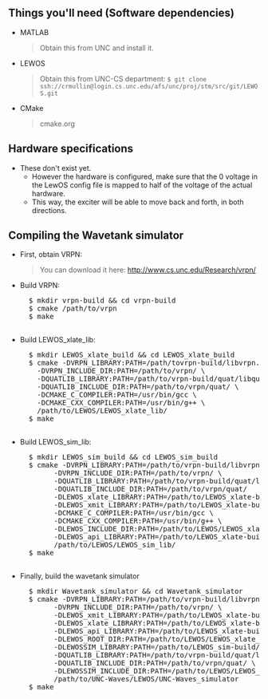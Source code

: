 ## Things you'll need (Software dependencies)

* MATLAB

    > Obtain this from UNC and install it.

* LEWOS

	> Obtain this from UNC-CS department: `$ git clone ssh://crmullin@login.cs.unc.edu/afs/unc/proj/stm/src/git/LEWOS.git` 

* CMake
	> cmake.org

## Hardware specifications
* These don't exist yet.  
	* However the hardware is configured, make sure that the 0 voltage in the LewOS config file is mapped to half of the voltage of the actual hardware.
	* This way, the exciter will be able to move back and forth, in both directions.


## Compiling the Wavetank simulator

* First, obtain VRPN:

	> You can download it here:  http://www.cs.unc.edu/Research/vrpn/
* Build VRPN:
	<pre>
	$ mkdir vrpn-build && cd vrpn-build
	$ cmake /path/to/vrpn
	$ make
	</pre>
	
* Build LEWOS_xlate_lib:
	<pre>
	$ mkdir LEWOS_xlate_build && cd LEWOS_xlate_build
	$ cmake -DVRPN_LIBRARY:PATH=/path/tovrpn-build/libvrpn.a \
	  -DVRPN_INCLUDE_DIR:PATH=/path/to/vrpn/ \
      -DQUATLIB_LIBRARY:PATH=/path/to/vrpn-build/quat/libquat.a \
      -DQUATLIB_INCLUDE_DIR:PATH=/path/to/vrpn/quat/ \
      -DCMAKE_C_COMPILER:PATH=/usr/bin/gcc \
      -DCMAKE_CXX_COMPILER:PATH=/usr/bin/g++ \
      /path/to/LEWOS/LEWOS_xlate_lib/
	$ make
      </pre>

* Build LEWOS_sim_lib:
	<pre>
	$ mkdir LEWOS_sim_build && cd LEWOS_sim_build
	$ cmake -DVRPN_LIBRARY:PATH=/path/to/vrpn-build/libvrpn.a \
          -DVRPN_INCLUDE_DIR:PATH=/path/to/vrpn/ \
          -DQUATLIB_LIBRARY:PATH=/path/to/vrpn-build/quat/libquat.a \
          -DQUATLIB_INCLUDE_DIR:PATH=/path/to/vrpn/quat/ 
          -DLEWOS_xlate_LIBRARY:PATH=/path/to/LEWOS_xlate-build/libLEWOS_xlate.a \
          -DLEWOS_xmit_LIBRARY:PATH=/path/to/LEWOS_xlate-build/libLEWOS_xmit.a \
          -DCMAKE_C_COMPILER:PATH=/usr/bin/gcc \
          -DCMAKE_CXX_COMPILER:PATH=/usr/bin/g++ \
          -DLEWOS_INCLUDE_DIR:PATH=/path/to/LEWOS/LEWOS_xlate_lib/ 
          -DLEWOS_api_LIBRARY:PATH=/path/to/LEWOS_xlate-build/libLEWOS_api.a  \
      	  /path/to/LEWOS/LEWOS_sim_lib/
	$ make
	</pre>

* Finally, build the wavetank simulator
	<pre>
	$ mkdir Wavetank_simulator && cd Wavetank_simulator
	$ cmake -DVRPN_LIBRARY:PATH=/path/to/vrpn-build/libvrpn.a \
          -DVRPN_INCLUDE_DIR:PATH=/path/to/vrpn/ \
          -DLEWOS_xmit_LIBRARY:PATH=/path/to/LEWOS_xlate-build/libLEWOS_xmit.a \
          -DLEWOS_xlate_LIBRARY:PATH=/path/to/LEWOS_xlate-build/libLEWOS_xlate.a \
          -DLEWOS_api_LIBRARY:PATH=/path/to/LEWOS_xlate-build/libLEWOS_api.a  \
          -DLEWOS_ROOT_DIR:PATH=/path/to/LEWOS/LEWOS_xlate_lib/ \
          -DLEWOSSIM_LIBRARY:PATH=/path/to/LEWOS_sim-build/libLEWOS_sim.a \
          -DQUATLIB_LIBRARY:PATH=/path/to/vrpn-build/quat/libquat.a \
          -DQUATLIB_INCLUDE_DIR:PATH=/path/to/vrpn/quat/ \
          -DLEWOSSIM_INCLUDE_DIR:PATH=/path/to/LEWOS/LEWOS_sim_lib/ \
          /path/to/UNC-Waves/LEWOS/UNC-Waves_simulator
	$ make
	</pre>
        
